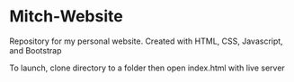# Mitch-Website
Repository for my personal website. Created with HTML, CSS, Javascript, and Bootstrap


To launch, clone directory to a folder then open index.html with live server
